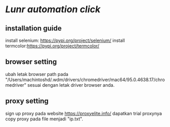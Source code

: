 # _Lunr automation click_

## installation guide
install selenium: https://pypi.org/project/selenium/
install termcolor:https://pypi.org/project/termcolor/

## browser setting
ubah letak browser path pada "/Users/machintoshd/.wdm/drivers/chromedriver/mac64/95.0.4638.17/chromedriver" sesuai dengan letak driver browser anda.

## proxy setting
sign up proxy pada website https://proxyelite.info/ dapatkan trial proxynya copy proxy pada file menjadi "ip.txt".
